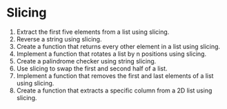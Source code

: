 # Slicing
1. Extract the first five elements from a list using slicing.
2. Reverse a string using slicing.
3. Create a function that returns every other element in a list using slicing.
4. Implement a function that rotates a list by n positions using slicing.
5. Create a palindrome checker using string slicing.
6. Use slicing to swap the first and second half of a list.
7. Implement a function that removes the first and last elements of a list using slicing.
8. Create a function that extracts a specific column from a 2D list using slicing.